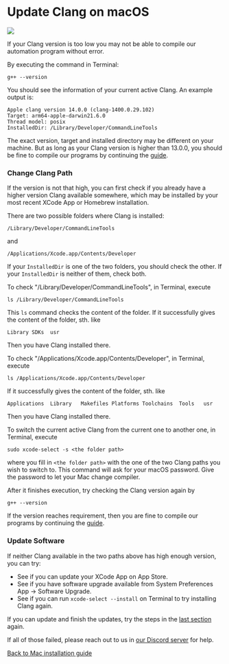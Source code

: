 # Update Clang on macOS

[<img src="https://canary.discordapp.com/api/guilds/695809740428673034/widget.png?style=banner2">](https://discord.gg/cQ4gWxN)

If your Clang version is too low you may not be able to compile our automation program without error.

By executing the command in Terminal:
```
g++ --version
```
You should see the information of your current active Clang. An example output is:
```
Apple clang version 14.0.0 (clang-1400.0.29.102)
Target: arm64-apple-darwin21.6.0
Thread model: posix
InstalledDir: /Library/Developer/CommandLineTools
```
The exact version, target and installed directory may be different on your machine.
But as long as your Clang version is higher than 13.0.0, you should be fine to compile our programs by continuing the [guide](MacInstallationGuide.md#verify-clang-version).

### Change Clang Path

If the version is not that high, you can first check if you already have a higher version Clang available somewhere, which may be installed by your most recent XCode App or Homebrew installation.

There are two possible folders where Clang is installed:
```
/Library/Developer/CommandLineTools
```
and
```
/Applications/Xcode.app/Contents/Developer
```
If your `InstalledDir` is one of the two folders, you should check the other. If your `InstalledDir` is neither of them, check both.



To check "/Library/Developer/CommandLineTools", in Terminal, execute
```
ls /Library/Developer/CommandLineTools
```
This `ls` command checks the content of the folder.
If it successfully gives the content of the folder, sth. like
```
Library SDKs  usr
```
Then you have Clang installed there.

To check "/Applications/Xcode.app/Contents/Developer", in Terminal, execute
```
ls /Applications/Xcode.app/Contents/Developer
```
If it successfully gives the content of the folder, sth. like
```
Applications  Library   Makefiles Platforms Toolchains  Tools   usr
```
Then you have Clang installed there.

To switch the current active Clang from the current one to another one, in Terminal, execute
```
sudo xcode-select -s <the folder path>
```
where you fill in `<the folder path>` with the one of the two Clang paths you wish to switch to.
This command will ask for your macOS password. Give the password to let your Mac change compiler.

After it finishes execution, try checking the Clang version again by
```
g++ --version
```
If the version reaches requirement, then you are fine to compile our programs by continuing the [guide](MacInstallationGuide.md#verify-clang-version).

### Update Software

If neither Clang available in the two paths above has high enough version, you can try:

- See if you can update your XCode App on App Store.
- See if you have software upgrade available from System Preferences App -> Software Upgrade.
- See if you can run `xcode-select --install` on Terminal to try installing Clang again.

If you can update and finish the updates, try the steps in the [last section](#change-clang-path) again.

If all of those failed, please reach out to us in [our Discord server](https://discord.gg/cQ4gWxN) for help.

[Back to Mac installation guide](MacInstallationGuide.md)